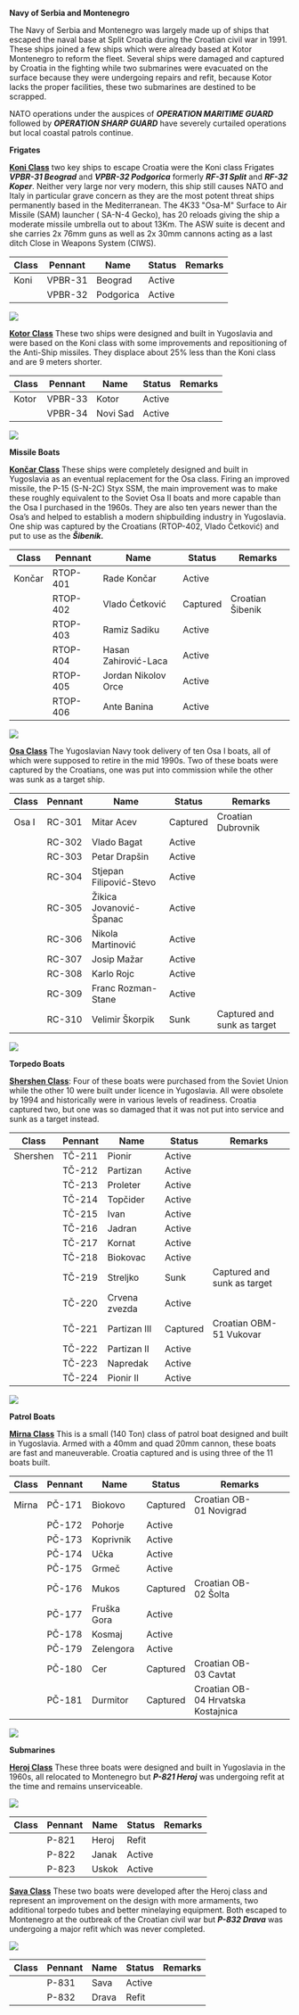 **Navy of Serbia and Montenegro**

The Navy of Serbia and Montenegro was largely made up of ships that
escaped the naval base at Split Croatia during the Croatian civil war in
1991. These ships joined a few ships which were already based at Kotor
Montenegro to reform the fleet. Several ships were damaged and captured
by Croatia in the fighting while two submarines were evacuated on the
surface because they were undergoing repairs and refit, because Kotor
lacks the proper facilities, these two submarines are destined to be
scrapped.

NATO operations under the auspices of ***OPERATION MARITIME GUARD***
followed by ***OPERATION SHARP GUARD*** have severely curtailed
operations but local coastal patrols continue.

**Frigates**

**[Koni Class](https://en.wikipedia.org/wiki/Koni-class_frigate)** two
key ships to escape Croatia were the Koni class Frigates ***VPBR-31
Beograd*** and ***VPBR-32 Podgorica*** formerly ***RF-31 Split*** and
***RF-32 Koper***. Neither very large nor very modern, this ship still
causes NATO and Italy in particular grave concern as they are the most
potent threat ships permanently based in the Mediterranean. The 4K33
"Osa-M" Surface to Air Missile (SAM) launcher ( SA-N-4 Gecko), has 20
reloads giving the ship a moderate missile umbrella out to about 13Km.
The ASW suite is decent and she carries 2x 76mm guns as well as 2x 30mm
cannons acting as a last ditch Close in Weapons System (CIWS).

| **Class** | **Pennant** | **Name**  | **Status** | **Remarks** |
| --------- | ----------- | --------- | ---------- | ----------- |
| Koni      | VPBR-31     | Beograd   | Active     |             |
|           | VPBR-32     | Podgorica | Active     |             |

![](/assets/images/warsaw/rs/navy/image1.jpg)

**[Kotor
Class](http://www.balkanwarhistory.com/2016/05/kotor-class-frigate.html)**
These two ships were designed and built in Yugoslavia and were based on
the Koni class with some improvements and repositioning of the Anti-Ship
missiles. They displace about 25% less than the Koni class and are 9
meters shorter.

| **Class** | **Pennant** | **Name** | **Status** | **Remarks** |
| --------- | ----------- | -------- | ---------- | ----------- |
| Kotor     | VPBR-33     | Kotor    | Active     |             |
|           | VPBR-34     | Novi Sad | Active     |             |

![](/assets/images/warsaw/rs/navy/image2.jpg)

**Missile Boats**

**[Končar
Class](http://www.balkanwarhistory.com/2017/04/koncar-class-missile-boat.html)**
These ships were completely designed and built in Yugoslavia as an
eventual replacement for the Osa class. Firing an improved missile, the
P-15 (S-N-2C) Styx SSM, the main improvement was to make these roughly
equivalent to the Soviet Osa II boats and more capable than the Osa I
purchased in the 1960s. They are also ten years newer than the Osa’s and
helped to establish a modern shipbuilding industry in Yugoslavia. One
ship was captured by the Croatians (RTOP-402, Vlado Ćetković) and put to
use as the
***Šibenik.***

| **Class** | **Pennant** | **Name**             | **Status** | **Remarks**      |
| --------- | ----------- | -------------------- | ---------- | ---------------- |
| Končar    | RTOP-401    | Rade Končar          | Active     |                  |
|           | RTOP-402    | Vlado Ćetković       | Captured   | Croatian Šibenik |
|           | RTOP-403    | Ramiz Sadiku         | Active     |                  |
|           | RTOP-404    | Hasan Zahirović-Laca | Active     |                  |
|           | RTOP-405    | Jordan Nikolov Orce  | Active     |                  |
|           | RTOP-406    | Ante Banina          | Active     |                  |

![](/assets/images/warsaw/rs/navy/image3.jpeg)

**[Osa
Class](http://russianships.info/eng/warfareboats/project_205.htm)** The
Yugoslavian Navy took delivery of ten Osa I boats, all of which were
supposed to retire in the mid 1990s. Two of these boats were captured by
the Croatians, one was put into commission while the other was sunk as a
target
ship.

| Class | Pennant | Name                    | Status   | Remarks                     |
| ----- | ------- | ----------------------- | -------- | --------------------------- |
| Osa I | RC-301  | Mitar Acev              | Captured | Croatian Dubrovnik          |
|       | RC-302  | Vlado Bagat             | Active   |                             |
|       | RC-303  | Petar Drapšin           | Active   |                             |
|       | RC-304  | Stjepan Filipović-Stevo | Active   |                             |
|       | RC-305  | Žikica Jovanović-Španac | Active   |                             |
|       | RC-306  | Nikola Martinović       | Active   |                             |
|       | RC-307  | Josip Mažar             | Active   |                             |
|       | RC-308  | Karlo Rojc              | Active   |                             |
|       | RC-309  | Franc Rozman-Stane      | Active   |                             |
|       | RC-310  | Velimir Škorpik         | Sunk     | Captured and sunk as target |

![](/assets/images/warsaw/rs/navy/image4.jpg)

**Torpedo Boats**

[**Shershen
Class**](http://russianships.info/eng/warfareboats/project_206.htm):
Four of these boats were purchased from the Soviet Union while the other
10 were built under licence in Yugoslavia. All were obsolete by 1994 and
historically were in various levels of readiness. Croatia captured two,
but one was so damaged that it was not put into service and sunk as a
target
instead.

| **Class** | **Pennant** | **Name**      | **Status** | **Remarks**                 |
| --------- | ----------- | ------------- | ---------- | --------------------------- |
| Shershen  | TČ-211      | Pionir        | Active     |                             |
|           | TČ-212      | Partizan      | Active     |                             |
|           | TČ-213      | Proleter      | Active     |                             |
|           | TČ-214      | Topčider      | Active     |                             |
|           | TČ-215      | Ivan          | Active     |                             |
|           | TČ-216      | Jadran        | Active     |                             |
|           | TČ-217      | Kornat        | Active     |                             |
|           | TČ-218      | Biokovac      | Active     |                             |
|           | TČ-219      | Streljko      | Sunk       | Captured and sunk as target |
|           | TČ-220      | Crvena zvezda | Active     |                             |
|           | TČ-221      | Partizan III  | Captured   | Croatian OBM-51 Vukovar     |
|           | TČ-222      | Partizan II   | Active     |                             |
|           | TČ-223      | Napredak      | Active     |                             |
|           | TČ-224      | Pionir II     | Active     |                             |

![](/assets/images/warsaw/rs/navy/image5.jpeg)

**Patrol Boats**

**[Mirna Class](https://en.wikipedia.org/wiki/Mirna-class_patrol_boat)**
This is a small (140 Ton) class of patrol boat designed and built in
Yugoslavia. Armed with a 40mm and quad 20mm cannon, these boats are fast
and maneuverable. Croatia captured and is using three of the 11 boats
built.

| Class | Pennant | Name        | Status   | Remarks                            |
| ----- | ------- | ----------- | -------- | ---------------------------------- |
| Mirna | PČ-171  | Biokovo     | Captured | Croatian OB-01 Novigrad            |
|       | PČ-172  | Pohorje     | Active   |                                    |
|       | PČ-173  | Koprivnik   | Active   |                                    |
|       | PČ-174  | Učka        | Active   |                                    |
|       | PČ-175  | Grmeč       | Active   |                                    |
|       | PČ-176  | Mukos       | Captured | Croatian OB-02 Šolta               |
|       | PČ-177  | Fruška Gora | Active   |                                    |
|       | PČ-178  | Kosmaj      | Active   |                                    |
|       | PČ-179  | Zelengora   | Active   |                                    |
|       | PČ-180  | Cer         | Captured | Croatian OB-03 Cavtat              |
|       | PČ-181  | Durmitor    | Captured | Croatian OB-04 Hrvatska Kostajnica |

![](/assets/images/warsaw/rs/navy/image6.jpeg)

**Submarines**

**[Heroj
Class](http://www.balkanwarhistory.com/2017/10/heroj-class-submarine.html)**
These three boats were designed and built in Yugoslavia in the 1960s,
all relocated to Montenegro but ***P-821 Heroj*** was undergoing refit
at the time and remains unserviceable.

![](/assets/images/warsaw/rs/navy/image7.jpg)

| **Class** | **Pennant** | **Name** | **Status** | **Remarks** |
| --------- | ----------- | -------- | ---------- | ----------- |
|           | P-821       | Heroj    | Refit      |             |
|           | P-822       | Janak    | Active     |             |
|           | P-823       | Uskok    | Active     |             |

**[Sava Class](https://en.wikipedia.org/wiki/Sava-class_submarine)**
These two boats were developed after the Heroj class and represent an
improvement on the design with more armaments, two additional torpedo
tubes and better minelaying equipment. Both escaped to Montenegro at the
outbreak of the Croatian civil war but ***P-832 Drava*** was undergoing
a major refit which was never completed.

![](/assets/images/warsaw/rs/navy/image8.jpg)

| Class | Pennant | Name  | Status | Remarks |
| ----- | ------- | ----- | ------ | ------- |
|       | P-831   | Sava  | Active |         |
|       | P-832   | Drava | Refit  |         |
